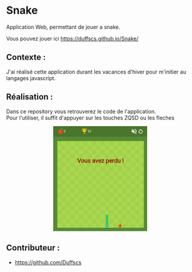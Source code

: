 # Snake

Application Web, permettant de jouer a snake.

Vous pouvez jouer ici
https://duffscs.github.io/Snake/


## Contexte :

J'ai réalisé cette application durant les vacances d'hiver pour m'initier au langages javascript.

## Réalisation :

Dans ce repository vous retrouverez le code de l'application.<br />
Pour l'utiliser, il suffit d'appuyer sur les touches ZQSD ou les fleches
<p align="center"><img src="media/app.png" alt="drawing" width="50%"/></p>


## Contributeur :
- https://github.com/Duffscs
